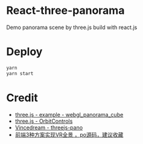 # React-three-panorama

Demo panorama scene by three.js build with react.js

# Deploy

```sh
yarn
yarn start
```

# Credit

- [three.js - example - webgl_panorama_cube](https://github.com/mrdoob/three.js/blob/master/examples/webgl_panorama_cube.html)
- [three.js - OrbitControls](https://threejs.org/docs/?q=orbitcontrols#examples/en/controls/OrbitControls)
- [Vincedream - threejs-pano](https://github.com/Vincedream/threejs-pano)
- [前端3种方案实现VR全景 ，po源码，建议收藏](https://zhuanlan.zhihu.com/p/383184055)
